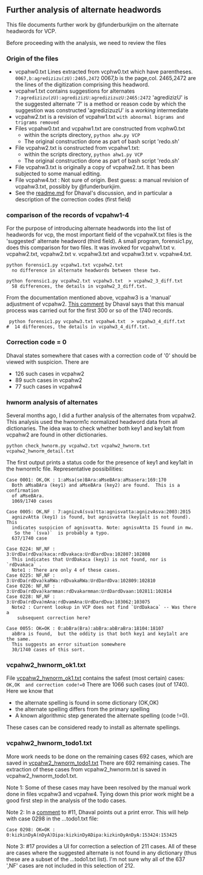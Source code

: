 ##  Further analysis of alternate headwords

This file documents further work by @funderburkjim on the alternate
headwords for VCP. 

Before proceeding with the analysis, we need to review the files

### Origin of the files

* vcpahw0.txt Lines extracted from vcphw0.txt which have parentheses.
  `0067,b:agredizizu(zU):2465,2472`   0067,b is the page,col. 2465,2472
  are the lines of the digitization comprising this headword.
* vcpahw1.txt  contains suggestions for alternates
  `7:agredizizu(zU):agredizizU:agredizizuzU:2465:2472`
   'agredizizU' is the suggested alternate
   '7' is a method or reason code by which the suggestion was constructed
   'agredizizuzU' is a *working* intermediate
* vcpahw2.txt  is a revision of vcpahw1.txt
  `with abnormal bigrams and trigrams removed`
* Files vcpahw0.txt and vcpahw1.txt are constructed from vcphw0.txt
  * within the scripts directory, `python ahw.py VCP`
  * The original construction done as part of bash script 'redo.sh'
* File vcpahw2.txt is constructed from vcpahw1.txt:
  * within the scripts directory, `python ahw1.py VCP`
  * The original construction done as part of bash script 'redo.sh'
* File vcpahw3.txt is originally a copy of vcpahw2.txt. It has been 
  subjected to some manual editing.
* File vcpahw4.txt :  Not sure of origin. Best guess: a manual revision
  of vcpahw3.txt, possibly by @funderburkjim.
* See the [readme.md](https://github.com/sanskrit-lexicon/alternateheadwords)
  for Dhaval's discussion, and in particular a description of the 
  correction codes (first field)

### comparison of the records of vcpahw1-4
For the purpose of introducing alternate headwords into the list of
headwords for vcp, the most important field of the vcpahwX.txt files 
is the 'suggested' alternate headword (third field).
A small program, forensic1.py, does this comparison for two files.
It was invoked  for vcpahw1.txt v. vcpahw2.txt,
vcpahw2.txt v. vcpahw3.txt and vcpahw3.txt v. vcpahw4.txt.
```
python forensic1.py vcpahw1.txt vcpahw2.txt  
  no difference in alternate headwords between these two.
```

```
python forensic1.py vcpahw2.txt vcpahw3.txt  > vcpahw2_3_diff.txt
  58 differences, the details in vcpahw2_3_diff.txt.
```
From the documentation mentioned above, vcpahw3 is a 'manual' adjustment
of vcpahw2.
[This comment](https://github.com/sanskrit-lexicon/alternateheadwords/issues/11#issuecomment-252474042) by Dhaval says that this manual process was carried
out for the first 300 or so of the 1740 records.

```
 python forensic1.py vcpahw3.txt vcpahw4.txt  > vcpahw3_4_diff.txt
#  14 differences, the details in vcpahw3_4_diff.txt.
```

### Correction code = 0
Dhaval states somewhere that cases with a correction code of '0' should be
viewed with suspicion.  There are 
* 126 such cases in vcpahw2
*  89 such cases in vcpahw2
*  77 such cases in vcpahw4

### hwnorm analysis of alternates
Several months ago, I did a further analysis of the alternates from
vcpahw2.  This analysis used the hwnorm1c normalized headword data from
all dictionaries.  The idea was to check whether  both key1 and key1alt 
from vcpahw2 are found in other dictionaries.

```
python check_hwnorm.py vcpahw2.txt vcpahw2_hwnorm.txt vcpahw2_hwnorm_detail.txt
```
The first output prints a status code for the presence of key1 and key1alt
in the hwnorm1c file. Representative possibilities:
```
Case 0001: OK,OK : 1:aMsa(se)BAra:aMseBAra:aMsasera:169:170
  Both aMsaBAra (key1) and aMseBAra (key2) are found.  This is a confirmation
  of aMseBAra.
  1069/1740 cases

Case 0005: OK,NF : 7:agnizvA(sva)tta:agnisvatta:agnizvAsva:2003:2015
  agnizvAtta (key1) is found, but agnisvatta (key1alt is not found).  This
  indicates suspicion of agnisvatta. Note: agnisvAtta IS found in mw.
   So the `(sva)`  is probably a typo.
  637/1740 case

Case 0224: NF,NF : 3:UrdDa(rdDva)kaca:rdDvakaca:UrdDardDva:102807:102808
  This indicates that UrdDakaca (key1) is not found, nor is `rdDvakaca` .
  Note1 : There are only 4 of these cases.
Case 0225: NF,NF : 3:UrdDa(rdDva)kaRWa:rdDvakaRWa:UrdDardDva:102809:102810
Case 0226: NF,NF : 3:UrdDa(rdDva)karmman:rdDvakarmman:UrdDardDvaan:102811:102814
Case 0228: NF,NF : 3:UrdDa(rdDva)mAna:rdDvamAna:UrdDardDva:103062:103075
  Note2 : Current lookup in VCP does not find `UrdDakaca` -- Was there a 
    subsequent correction here?

Case 0055: OK=OK : 0:abBra(Bra):abBra:abBraBra:18104:18107
  abBra is found,  but the oddity is that both key1 and key1alt are the same.
  This suggests an error situation somewhere
  30/1740 cases of this sort.

```

### vcpahw2_hwnorm_ok1.txt
File [vcpahw2_hwnorm_ok1.txt](https://github.com/sanskrit-lexicon/alternateheadwords/blob/master/data/vcp/vcpahw2_hwnorm_ok1.txt) contains the safest (most certain) cases:
  `OK,OK  and correction code!=0`
There are 1066 such cases (out of 1740).   Here we know that 
* the alternate spelling is found in some dictionary (OK,OK) 
* the alternate spelling differs from the primary spelling
* A known algorithmic step generated the alternate spelling (code !=0).

These cases can be considered ready to install as alternate spellings.


### vcpahw2_hwnorm_todo1.txt
More work needs to be done on the remaining cases 692 cases, which
are saved in [vcpahw2_hwnorm_todo1.txt](https://github.com/sanskrit-lexicon/alternateheadwords/blob/master/data/vcp/vcpahw2_hwnorm_todo1.txt)
There are  692 remaining cases.
The extraction of these cases from vcpahw2_hwnorm.txt is saved in
vcpahw2_hwnorm_todo1.txt.

Note 1:  Some of these cases may have been resolved by the manual work
done in files vcpahw3 and vcpahw4.  Tying down this prior work might
be a good first step in the analysis of the todo cases.

Note 2: In a [comment](https://github.com/sanskrit-lexicon/alternateheadwords/issues/11#issuecomment-252474003) to #11, Dhaval points out a print error.
 This will help with case 0298 in the ...todo1.txt file:
```
Case 0298: OK=OK : 0:kizkinDyA(nDyA)Dipa:kizkinDyADipa:kizkinDyAnDyA:153424:153425
```

Note 3: #17 provides a UI for correction a selection of 211 cases.
   All of these are cases where the suggested alternate is not found in
   any dictionary (thus these are a subset of the ...todo1.txt list).
   I'm not sure why all of the 637 ',NF' cases are not included in this
   selection of 212.

